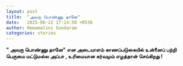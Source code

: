 ```yaml
---
layout: post
title:  "அவரு பொண்ணு தானே"
date:   2025-06-22 17:14:50 +0530
author: Hemamalini Sundaram
categories: stories
---
```


**\" அவரு பொண்ணு தானே\" என அடையாளம் காணப்படுகையில் உன்னைப் பற்றி பெருமை மட்டுமல்ல
அப்பா , உரிமையான கர்வமும் எழத்தான் செய்கிறது !**
